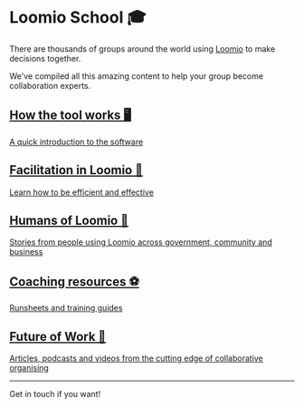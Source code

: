 # Loomio School 🎓

There are thousands of groups around the world using [Loomio](http://loomio.org) to make decisions together.

We've compiled all this amazing content to help your group become collaboration experts.

<a href="tool.html">
  <div class="tile tile-1">
    <h2>How the tool works 🖥</h2>
    <p>A quick introduction to the software</p>
  </div>
</a>

<a href="facilitation.html">
  <div class="tile tile-2">
    <h2>Facilitation in Loomio 🐝</h2>
    <p>Learn how to be efficient and effective</p>
  </div>
</a>

<a href="humans_of_loomio.html">
  <div class="tile tile-3">
    <h2>Humans of Loomio 🐒</h2>
    <p>Stories from people using Loomio across government, community and business</p>
  </div>
</a>

<a href="coaching_resources.html">
  <div class="tile tile-4">
    <h2>Coaching resources ⚽️</h2>
    <p>Runsheets and training guides</p>
  </div>
</a>

<a href="future_of_work.html">
  <div class="tile tile-5">
    <h2>Future of Work 🚀</h2>
    <p>Articles, podcasts and videos from the cutting edge of collaborative organising</p>
  </div>
</a>

---

Get in touch if you want!